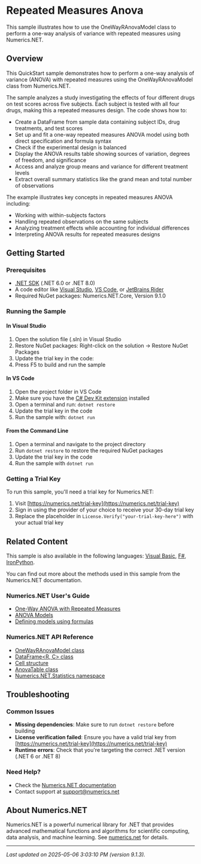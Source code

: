 # Repeated Measures Anova

This sample illustrates how to use the OneWayRAnovaModel class to perform a one-way analysis of variance with repeated measures using Numerics.NET.

## Overview

This QuickStart sample demonstrates how to perform a one-way analysis of variance (ANOVA) with repeated measures using 
the OneWayRAnovaModel class from Numerics.NET.

The sample analyzes a study investigating the effects of four different drugs on test scores across five 
subjects. Each subject is tested with all four drugs, making this a repeated measures design. The code 
shows how to:

- Create a DataFrame from sample data containing subject IDs, drug treatments, and test scores
- Set up and fit a one-way repeated measures ANOVA model using both direct specification and formula syntax
- Check if the experimental design is balanced
- Display the ANOVA results table showing sources of variation, degrees of freedom, and significance
- Access and analyze group means and variance for different treatment levels
- Extract overall summary statistics like the grand mean and total number of observations

The example illustrates key concepts in repeated measures ANOVA including:
- Working with within-subjects factors
- Handling repeated observations on the same subjects
- Analyzing treatment effects while accounting for individual differences
- Interpreting ANOVA results for repeated measures designs


## Getting Started

### Prerequisites

- [.NET SDK](https://dotnet.microsoft.com/download) (.NET 6.0 or .NET 8.0)
- A code editor like [Visual Studio](https://visualstudio.microsoft.com/), [VS Code](https://code.visualstudio.com/), or [JetBrains Rider](https://www.jetbrains.com/rider/)
- Required NuGet packages: Numerics.NET.Core, Version 9.1.0

### Running the Sample

#### In Visual Studio
1. Open the solution file (.sln) in Visual Studio
2. Restore NuGet packages: Right-click on the solution → Restore NuGet Packages
3. Update the trial key in the code:
4. Press F5 to build and run the sample

#### In VS Code

1. Open the project folder in VS Code
2. Make sure you have the [C# Dev Kit extension](https://marketplace.visualstudio.com/items?itemName=ms-dotnettools.csdevkit) installed
3. Open a terminal and run: `dotnet restore`
4. Update the trial key in the code 
5. Run the sample with: `dotnet run`

#### From the Command Line

1. Open a terminal and navigate to the project directory
2. Run `dotnet restore` to restore the required NuGet packages
3. Update the trial key in the code
4. Run the sample with `dotnet run`

### Getting a Trial Key

To run this sample, you'll need a trial key for Numerics.NET:

1. Visit [https://numerics.net/trial-key](https://numerics.net/trial-key)
2. Sign in using the provider of your choice to receive your 30-day trial key
3. Replace the placeholder in `License.Verify("your-trial-key-here")` with your actual trial key

## Related Content

This sample is also available in the following languages: 
[Visual Basic](https://github.com/NumericsDotNet/quickstart-visualbasic/tree/net462/statistics/analysis-of-variance/anova-repeated-measures), [F#](https://github.com/NumericsDotNet/quickstart-fsharp/tree/net462/statistics/analysis-of-variance/anova-repeated-measures), [IronPython](https://github.com/NumericsDotNet/quickstart-ironpython/tree/net462/statistics/analysis-of-variance/anova-repeated-measures).

You can find out more about the methods used in this sample from the Numerics.NET documentation.

### Numerics.NET User's Guide

- [One-Way ANOVA with Repeated Measures](https://numerics.net/documentation/latest/statistics/analysis-of-variance/one-way-anova-with-repeated-measures)
- [ANOVA Models](https://numerics.net/documentation/latest/statistics/analysis-of-variance/anova-models)
- [Defining models using formulas](https://numerics.net/documentation/latest/statistics/statistical-models/defining-models-using-formulas)

### Numerics.NET API Reference

- [OneWayRAnovaModel class](https://numerics.net/documentation/latest/reference/numerics.net.statistics.onewayranovamodel)
- [DataFrame&lt;R, C&gt; class](https://numerics.net/documentation/latest/reference/numerics.net.dataanalysis.dataframe-2)
- [Cell structure](https://numerics.net/documentation/latest/reference/numerics.net.statistics.cell)
- [AnovaTable class](https://numerics.net/documentation/latest/reference/numerics.net.statistics.anovatable)
- [Numerics.NET.Statistics namespace](https://numerics.net/documentation/latest/reference/numerics.net.statistics)


## Troubleshooting

### Common Issues

- **Missing dependencies**: Make sure to run `dotnet restore` before building
- **License verification failed**: Ensure you have a valid trial key from [https://numerics.net/trial-key](https://numerics.net/trial-key)
- **Runtime errors**: Check that you're targeting the correct .NET version (.NET 6 or .NET 8)

### Need Help?

- Check the [Numerics.NET documentation](https://numerics.net/documentation/)
- Contact support at [support@numerics.net](mailto:support@numerics.net?subject=AnovaRepeatedMeasures%20QuickStart%20Sample%20%28C%23%29)

## About Numerics.NET

Numerics.NET is a powerful numerical library for .NET that provides advanced mathematical 
functions and algorithms for scientific computing, data analysis, and machine learning.
See [numerics.net](https://numerics.net) for details.

---

_Last updated on 2025-05-06 3:03:10 PM (version 9.1.3)._
